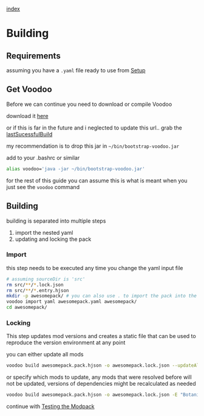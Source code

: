 [index](../../)

# Building

## Requirements

assuming you have a `.yaml` file ready to use from
[Setup](../setup)

## Get Voodoo

Before we can continue you need to download or compile Voodoo

download it
[here](https://ci.elytradev.com/job/elytra/job/Voodoo/job/rewrite/8/artifact/bootstrap/build/libs/bootstrap-voodoo-8.jar)

or if this is far in the future and i neglected to update this url.. grab the 
[lastSucessfulBuild](https://ci.elytradev.com/job/elytra/job/Voodoo/job/master/lastSuccessfulBuild/)

my recommendation is to drop this jar in `~/bin/bootstrap-voodoo.jar`

add to your .bashrc or similar

```bash
alias voodoo='java -jar ~/bin/bootstrap-voodoo.jar'
```

for the rest of this guide you can assume this is what is meant 
when you just see the `voodoo` command

## Building

building is separated into multiple steps
1. import the nested yaml
2. updating and locking the pack

### Import

this step needs to be executed any time you change the yaml input file

```bash
# assuming sourceDir is 'src'
rm src/**/*.lock.json
rm src/**/*.entry.hjson
mkdir -p awesomepack/ # you can also use . to import the pack into the current working directory
voodoo import yaml awesomepack.yaml awesomepack/
cd awesomepack/
```

### Locking

This step updates mod versions and creates a static file that can be used to reproduce the version environment at any point

you can either update all mods
```bash
voodoo build awesomepack.pack.hjson -o awesomepack.lock.json --updateAll
```

or specify which mods to update, any mods that were resolved before will not be updated,
versions of dependencies might be recalculated as needed

```bash
voodoo build awesomepack.pack.hjson -o awesomepack.lock.json -E "Botania" -E "Magic Arsenal"
```


continue with [Testing the Modpack](../testing)